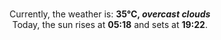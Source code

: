 <p  align="center"><br/>Currently, the weather is: <b> 35°C, <i>overcast clouds</i></b></br>Today, the sun rises at <b>05:18</b> and sets at <b>19:22</b>.</p>